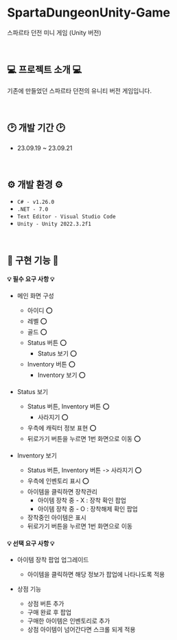 # SpartaDungeonUnity-Game

스파르타 던전 미니 게임 (Unity 버전)

<br>

## 💻 프로젝트 소개 💻

기존에 만들었던 스파르타 던전의 유니티 버전 게임입니다.

<br>

## 🕑 개발 기간 🕑

- 23.09.19 ~ 23.09.21

<br>

## ⚙️ 개발 환경 ⚙️

- `C# - v1.26.0`
- `.NET - 7.0`
- `Text Editor - Visual Studio Code`
- `Unity - Unity 2022.3.2f1`

<br>

## 🔫 구현 기능 🔫

#### 💡 필수 요구 사항 💡

- 메인 화면 구성

  - 아이디 ⭕️
  - 레벨 ⭕️
  - 골드 ⭕️
  - Status 버튼 ⭕️
    - Status 보기 ⭕️
  - Inventory 버튼 ⭕️
    - Inventory 보기 ⭕️

- Status 보기

  - Status 버튼, Inventory 버튼 ⭕️
    - 사라지기 ⭕️
  - 우측에 캐릭터 정보 표현 ⭕️
  - 뒤로가기 버튼을 누르면 1번 화면으로 이동 ⭕️

- Inventory 보기
  - Status 버튼, Inventory 버튼 -> 사라지기 ⭕️
  - 우측에 인벤토리 표시 ⭕️
  - 아이템을 클릭하면 장착관리
    - 아이템 장착 중 - X : 장착 확인 팝업
    - 아이템 장착 중 - O : 장착해제 확인 팝업
  - 장착중인 아이템은 표시
  - 뒤로가기 버튼을 누르면 1번 화면으로 이동

#### 💡 선택 요구 사항 💡

- 아이템 장착 팝업 업그레이드

  - 아이템을 클릭하면 해당 정보가 팝업에 나타나도록 적용

- 상점 기능
  - 상점 버튼 추가
  - 구매 완료 후 팝업
  - 구매한 아이템은 인벤토리로 추가
  - 상점 아이템이 넘어간다면 스크롤 되게 적용
